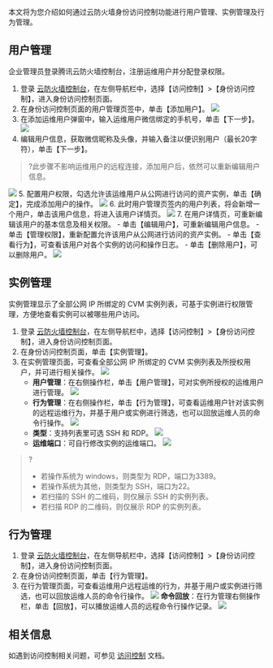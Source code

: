 本文将为您介绍如何通过云防火墙身份访问控制功能进行用户管理、实例管理及行为管理。
## 用户管理
企业管理员登录腾讯云防火墙控制台，注册运维用户并分配登录权限。
1. 登录 [云防火墙控制台](https://console.cloud.tencent.com/cfw/ac/auth)，在左侧导航栏中，选择【访问控制】>【身份访问控制】，进入身份访问控制页面。
2. 在身份访问控制页面的用户管理页签中，单击【添加用户】。
![](https://main.qcloudimg.com/raw/5190233763508253554807051a0d4886.png)
[](id:wx)
3. 在添加运维用户弹窗中，输入运维用户微信绑定的手机号，单击【下一步】。
![](https://main.qcloudimg.com/raw/597cec4464da922691a4eac21bcf1b95.png)
4. 编辑用户信息，获取微信昵称及头像，并输入备注以便识别用户（最长20字符），单击【下一步】。
>?此步骤不影响运维用户的远程连接，添加用户后，依然可以重新编辑用户信息。
>
![](https://main.qcloudimg.com/raw/2a364bc327e37774040e4727e1af9e50.png)
5. 配置用户权限，勾选允许该运维用户从公网进行访问的资产实例，单击【确定】，完成添加用户的操作。
![](https://main.qcloudimg.com/raw/4cc9e6a1f9b0046cc718ac93e32800d5.png)
6. 此时用户管理页签内的用户列表，将会新增一个用户，单击该用户信息，将进入该用户详情页。
![](https://main.qcloudimg.com/raw/0b425d83893bebf788ff434229c1ef14.png)
7. 在用户详情页，可重新编辑该用户的基本信息及相关权限。
	- 单击【编辑用户】，可重新编辑用户信息。
	- 单击【管理权限】，重新配置允许该用户从公网进行访问的资产实例。
	- 单击【查看行为】，可查看该用户对各个实例的访问和操作日志。
	- 单击【删除用户】，可以删除用户。
![](https://main.qcloudimg.com/raw/80c85991f8b2b393a78afa15ac63aa46.png)

## 实例管理
实例管理显示了全部公网 IP 所绑定的 CVM 实例列表，可基于实例进行权限管理，方便地查看实例可以被哪些用户访问。
1. 登录 [云防火墙控制台](https://console.cloud.tencent.com/cfw/ac/auth)，在左侧导航栏中，选择【访问控制】>【身份访问控制】，进入身份访问控制页面。
2. 在身份访问控制页面，单击【实例管理】。
3. 在实例管理页面，可查看全部公网 IP 所绑定的 CVM 实例列表及所授权用户，并可进行相关操作。
![](https://main.qcloudimg.com/raw/9cb7c561c81d0116643608cb01437ecc.png)
	- **用户管理**：在右侧操作栏，单击【用户管理】，可对实例所授权的运维用户进行管理。
![](https://main.qcloudimg.com/raw/8ee84b002d7220ac2b6c71d55762931f.png)
	- **行为管理**：在右侧操作栏，单击【行为管理】，可查看运维用户针对该实例的远程运维行为，并基于用户或实例进行筛选，也可以回放运维人员的命令行操作。
	![](https://main.qcloudimg.com/raw/3189b734b846ab16065a1eed2237232b.png)
	- **类型**：支持列表里可选 SSH 和 RDP。
	![](https://main.qcloudimg.com/raw/18dd00169b46f35c09bf0a7381b16d1d.png)
	- **运维端口**：可自行修改实例的运维端口。
  ![](https://main.qcloudimg.com/raw/b63eba7c1cb8849de792a854997da549.png)
>?
>-  若操作系统为 windows，则类型为 RDP，端口为3389。
>-  若操作系统为其他，则类型为 SSH，端口为22。
>-  若扫描的 SSH 的二维码，则仅展示 SSH 的实例列表。
>-  若扫描 RDP 的二维码，则仅展示 RDP 的实例列表。



	
	
## 行为管理
1. 登录 [云防火墙控制台](https://console.cloud.tencent.com/cfw/ac/auth)，在左侧导航栏中，选择【访问控制】>【身份访问控制】，进入身份访问控制页面。
2. 在身份访问控制页面，单击【行为管理】。
3. 在行为管理页面，可查看运维用户远程运维的行为，并基于用户或实例进行筛选，也可以回放运维人员的命令行操作。
![](https://main.qcloudimg.com/raw/14c2066cfa05efc8216ecbc8d8a19f14.png)
	**命令回放**：在行为管理右侧操作栏，单击【回放】，可以播放运维人员的远程命令行操作记录。
![](https://main.qcloudimg.com/raw/c873b69318dedc01f3010ea73131f8f0.png)

## 相关信息
如遇到访问控制相关问题，可参见 [访问控制](https://cloud.tencent.com/document/product/1132/56778) 文档。

